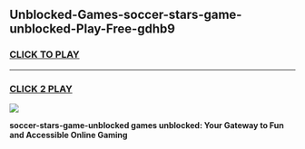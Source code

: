 
## Unblocked-Games-soccer-stars-game-unblocked-Play-Free-gdhb9
<h3>
<a href="https://premium76.site?title=soccer-stars-game-unblocked&ref=18A1">CLICK TO PLAY</a></h3>
<hr>

<h3>
<a href="https://premium76.site?title=soccer-stars-game-unblocked&ref=18A1">CLICK 2 PLAY</a>
  
</h3>

<a href="https://premium76.site?title=soccer-stars-game-unblocked&ref=18A1"><img src="https://clearcache.store/games.png"></a>


**soccer-stars-game-unblocked games unblocked: Your Gateway to Fun and Accessible Online Gaming**
